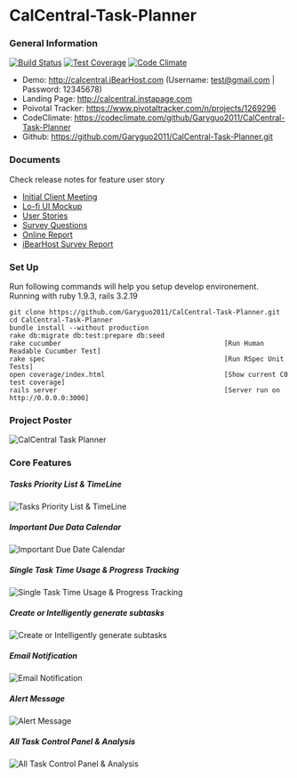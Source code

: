 # CalCentral-Task-Planner 
### General Information 
[![Build Status](https://travis-ci.org/Garyguo2011/CalCentral-Task-Planner.svg?branch=master)](https://travis-ci.org/Garyguo2011/CalCentral-Task-Planner) [![Test Coverage](https://codeclimate.com/github/Garyguo2011/CalCentral-Task-Planner/badges/coverage.svg)](https://codeclimate.com/github/Garyguo2011/CalCentral-Task-Planner) [![Code Climate](https://codeclimate.com/github/Garyguo2011/CalCentral-Task-Planner/badges/gpa.svg)](https://codeclimate.com/github/Garyguo2011/CalCentral-Task-Planner)
* Demo: http://calcentral.iBearHost.com (Username: test@gmail.com | Password: 12345678)
* Landing Page: http://calcentral.instapage.com
* Poivotal Tracker: https://www.pivotaltracker.com/n/projects/1269296
* CodeClimate: https://codeclimate.com/github/Garyguo2011/CalCentral-Task-Planner
* Github: https://github.com/Garyguo2011/CalCentral-Task-Planner.git

### Documents
Check release notes for feature user story
* [Initial Client Meeting](https://www.youtube.com/watch?v=a9aJq5xb9OU)
* [Lo-fi UI Mockup](https://ibearhost.atlassian.net/wiki/display/CAL/Iteration+1+Lo-fi+UI+Mockup)
* [User Stories](https://ibearhost.atlassian.net/wiki/display/CAL/Iteration+1+User+Stories)
* [Survey Questions](http://survey.ibearhost.com)
* [Online Report](https://docs.google.com/a/berkeley.edu/forms/d/1N0di7zn4hwAgEZncM-AERepqIKxCbAH0W44UGP5PwEY/viewanalytics#start=publishanalytics)
* [iBearHost Survey Report](https://docs.google.com/a/berkeley.edu/presentation/d/19tUvj-lFaFKDhZ8BwyUFdq-ZXYl9jws_TlcFhmqMkgg/edit?usp=sharing)

### Set Up
Run following commands will help you setup develop environement.
Running with ruby 1.9.3, rails 3.2.19
  
    git clone https://github.com/Garyguo2011/CalCentral-Task-Planner.git
    cd CalCentral-Task-Planner
    bundle install --without production
    rake db:migrate db:test:prepare db:seed
    rake cucumber                                         [Run Human Readable Cucumber Test]
    rake spec                                             [Run RSpec Unit Tests]
    open coverage/index.html                              [Show current C0 test coverage]
    rails server                                          [Server run on http://0.0.0.0:3000]

### Project Poster
![CalCentral Task Planner](http://www.ibearhost.com/screenshot/poster.png)

### Core Features

##### Tasks Priority List & TimeLine
![Tasks Priority List & TimeLine](http://www.ibearhost.com/screenshot/timeline.png)

##### Important Due Data Calendar
![Important Due Date Calendar](http://www.ibearhost.com/screenshot/calendar.png)

##### Single Task Time Usage & Progress Tracking
![Single Task Time Usage & Progress Tracking](http://www.ibearhost.com/screenshot/single_task.png)

##### Create or Intelligently generate subtasks
![Create or Intelligently generate subtasks](http://www.ibearhost.com/screenshot/subtasks.png)

##### Email Notification
![Email Notification](http://www.ibearhost.com/screenshot/email.png)

##### Alert Message
![Alert Message](http://www.ibearhost.com/screenshot/alert.png)

##### All Task Control Panel & Analysis
![All Task Control Panel & Analysis](http://www.ibearhost.com/screenshot/control_panel.png)




